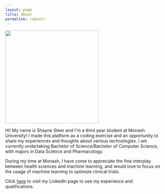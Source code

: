 ```yaml
---
layout: page
title: About
permalink: /about/
---
```


<img src="../shayne_steer_pic.jpg" height="300">

Hi! My name is Shayne Steer and I'm a third year student at Monash University! I made this platform as a coding exercise and an opportunity to share my experiences and thoughts about various technologies. 
I am currently undertaking Bachelor of Science/Bachelor of Computer Science, with majors in Data Science and Pharmacology.

During my time at Monash, I have come to appreciate the fine interplay between health sciences and machine learning, and would love to focus on the usage of machine learning to optimize clinical trials. 

Click [here](https://www.linkedin.com/in/shayne-steer-92509b1bb/) to visit my LinkedIn page to see my experience and qualifications.
